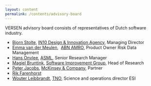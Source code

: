 ```yaml
---
layout: content
permalink: /contents/advisory-board
---
```


VERSEN advisory board consists of representatives of Dutch software industry. 

*   [Bjorn Stolte](https://www.linkedin.com/in/bjornstolte/), [IN10 Design & Innovation Agency](https://www.in10.nl/), Managing Director
*   [Emma van der Meulen](https://www.linkedin.com/in/emma-van-der-meulen-ba06897/),  [ABN AMRO](https://www.abnamro.nl/nl/prive/index.html), Product Owner Risk Data Management
*   [Hans Onvlee](https://www.linkedin.com/in/hans-onvlee-6854872/), [ASML](https://www.asml.com/en), Senior Research Manager
*   [Magiel Bruntink](https://www.linkedin.com/in/magiel-bruntink/), [Software Improvement Group](https://www.softwareimprovementgroup.com/), Head of Research
*   [Peter Jacobs](https://www.linkedin.com/in/peterhmjacobs/), [McKinsey & Company](http://www.mckinsey.com/global_locations/europe_and_middleeast/netherlands/en/), Partner
*   [Rik Farenhorst](https://www.linkedin.com/in/rikfarenhorst/)
*   [Wouter Leibbrandt](https://www.linkedin.com/in/wouter-leibbrandt-1364a84/), [TNO](https://www.tno.nl/nl/), Science and operations director ESI

